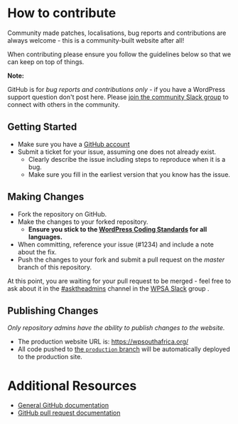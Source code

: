 # How to contribute

Community made patches, localisations, bug reports and contributions are always welcome - this is a community-built website after all!

When contributing please ensure you follow the guidelines below so that we can keep on top of things.

__Note:__

GitHub is for *bug reports and contributions only* - if you have a WordPress support question don't post here. Please [join the community Slack group](https://wpsouthafrica.org/wp-login.php?action=slack-invitation) to connect with others in the community.

## Getting Started

* Make sure you have a [GitHub account](https://github.com/signup/free)
* Submit a ticket for your issue, assuming one does not already exist.
  * Clearly describe the issue including steps to reproduce when it is a bug.
  * Make sure you fill in the earliest version that you know has the issue.

## Making Changes

* Fork the repository on GitHub.
* Make the changes to your forked repository.
  * **Ensure you stick to the [WordPress Coding Standards](http://make.wordpress.org/core/handbook/coding-standards/) for all languages.**
* When committing, reference your issue (#1234) and include a note about the fix.
* Push the changes to your fork and submit a pull request on the *master* branch of this repository.

At this point, you are waiting for your pull request to be merged - feel free to ask about it in the [#asktheadmins](https://wpsa.slack.com/messages/asktheadmins) channel in the [WPSA Slack](https://wpsa.slack.com/) group .

## Publishing Changes

_Only repository admins have the ability to publish changes to the website._

* The production website URL is: https://wpsouthafrica.org/
* All code pushed to [the `production` branch](https://github.com/wpsouthafrica/wpsouthafrica.org/tree/production) will be automatically deployed to the production site.

# Additional Resources

* [General GitHub documentation](http://help.github.com/)
* [GitHub pull request documentation](http://help.github.com/send-pull-requests/)
